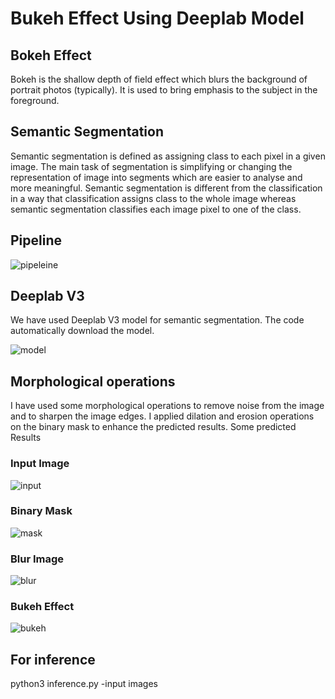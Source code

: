 # Bukeh Effect Using Deeplab Model

## Bokeh Effect

 Bokeh is the shallow depth of field effect which blurs the background of portrait photos (typically). It is used to bring emphasis to the subject in the       foreground.

## Semantic Segmentation

Semantic segmentation is defined as assigning class to each pixel in a given image. The main task of segmentation is simplifying or changing the representation of image into segments which are easier to analyse and more meaningful. Semantic segmentation is different from the classification in a way that classification assigns class to the whole image whereas semantic segmentation classifies each image pixel to one of the class.

## Pipeline


![pipeleine](https://user-images.githubusercontent.com/69388951/106387069-d1a21900-63f9-11eb-9d80-939d1063b362.JPG)



## Deeplab V3

We have used Deeplab V3 model for semantic segmentation. The code automatically download the model. 





![model](https://user-images.githubusercontent.com/69388951/106385154-8afbf100-63f0-11eb-8fe6-b5de73bd331c.png)





## Morphological operations

I have used some morphological operations to remove noise from the image and to sharpen the image edges. I applied dilation and erosion operations on the binary mask to enhance the predicted results.
Some predicted Results

### Input Image




![input](https://user-images.githubusercontent.com/69388951/106386740-4d9b6180-63f8-11eb-824e-0a6436fc1990.png)





### Binary Mask





![mask](https://user-images.githubusercontent.com/69388951/106386823-a7039080-63f8-11eb-8f13-b54b175a2bb2.png)






### Blur Image





![blur](https://user-images.githubusercontent.com/69388951/106386863-dadeb600-63f8-11eb-954e-c6766dd254a7.png)





### Bukeh Effect




![bukeh](https://user-images.githubusercontent.com/69388951/106386904-0a8dbe00-63f9-11eb-9f9d-b820c0e20135.jpg)


## For inference 


python3 inference.py -input images

